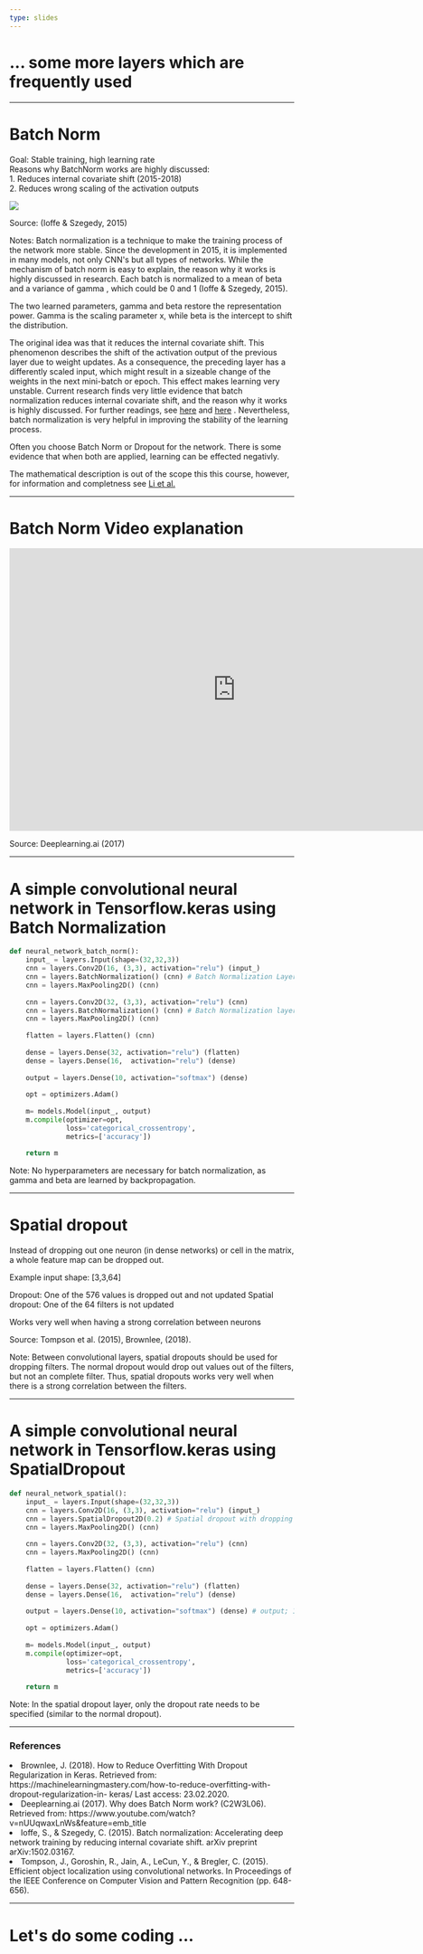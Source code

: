 ```yaml
---
type: slides
---
```


# ... some more layers which are frequently used

---

# Batch Norm
Goal: Stable training, high learning rate <br>
Reasons why BatchNorm works are highly discussed: <br>
    1. Reduces internal covariate shift (2015-2018) <br>
    2. Reduces wrong scaling of the activation outputs <br>

<img src="vl3/batch_norm.png">

Source: (Ioffe & Szegedy, 2015)


Notes: Batch normalization is a technique to make the training process of the network more stable. Since the development in 2015, it is implemented in many models, not only CNN's but all types of networks. While the mechanism of batch norm is easy to explain, the reason why it works is highly discussed in research. Each batch is normalized to a mean of beta and a variance of gamma , which could be 0 and 1 (Ioffe & Szegedy, 2015).

The two learned parameters, gamma and beta restore the representation power. Gamma is the scaling parameter x, while beta is the intercept to shift the distribution.

The original idea was that it reduces the internal covariate shift. This phenomenon describes the shift of the activation output of the previous layer due to weight updates. As a consequence, the preceding layer has a differently scaled input, which might result in a sizeable change of the weights in the next mini-batch or epoch. This effect makes learning very unstable. Current research finds very little evidence that batch normalization reduces internal covariate shift, and the reason why it works is highly discussed. For further readings, see <a href="https://arxiv.org/pdf/1805.11604.pdf" target="blank">here</a> and <a href="https://arxiv.org/abs/1805.10694" target="blank">here</a> . Nevertheless, batch normalization is very helpful in improving the stability of the learning process.

Often you choose Batch Norm or Dropout for the network. There is some evidence that when both are applied, learning can be effected negativly. 

The mathematical description is out of the scope this this course, however, for information and completness see <a href="http://openaccess.thecvf.com/content_CVPR_2019/html/Li_Understanding_the_Disharmony_Between_Dropout_and_Batch_Normalization_by_Variance_CVPR_2019_paper.html"> Li et al.</a>

---

# Batch Norm Video explanation

<html>
<iframe width="800" height="500" src="https://www.youtube.com/embed/nUUqwaxLnWs" frameborder="0" allow="accelerometer; autoplay; encrypted-media; gyroscope; picture-in-picture" allowfullscreen></iframe>
</html>

Source: Deeplearning.ai (2017)

---

# A simple convolutional neural network in Tensorflow.keras using Batch Normalization

```python
def neural_network_batch_norm():
    input_ = layers.Input(shape=(32,32,3))
    cnn = layers.Conv2D(16, (3,3), activation="relu") (input_)
    cnn = layers.BatchNormalization() (cnn) # Batch Normalization Layer
    cnn = layers.MaxPooling2D() (cnn)
    
    cnn = layers.Conv2D(32, (3,3), activation="relu") (cnn)
    cnn = layers.BatchNormalization() (cnn) # Batch Normalization layer
    cnn = layers.MaxPooling2D() (cnn)
    
    flatten = layers.Flatten() (cnn)
    
    dense = layers.Dense(32, activation="relu") (flatten)
    dense = layers.Dense(16,  activation="relu") (dense)
    
    output = layers.Dense(10, activation="softmax") (dense)
    
    opt = optimizers.Adam()
    
    m= models.Model(input_, output)
    m.compile(optimizer=opt,
              loss='categorical_crossentropy',
              metrics=['accuracy'])
    
    return m
```

Note: No hyperparameters are necessary for batch normalization, as gamma and beta are learned by backpropagation.

---
# Spatial dropout

Instead of dropping out one neuron (in dense networks) or cell in the matrix, a whole feature map can be dropped out.

Example input shape: [3,3,64] 

Dropout: One of the 576 values is dropped out and not updated 
Spatial dropout: One of the 64 filters is not updated 

Works very well when having a strong correlation between neurons 

Source: Tompson et al. (2015), Brownlee, (2018).


Note: Between convolutional layers, spatial dropouts should be used for dropping filters. The normal dropout would drop out values out of the filters, but not an complete filter. Thus, spatial dropouts works very well when there is a strong correlation between the filters. 

---

# A simple convolutional neural network in Tensorflow.keras using SpatialDropout

```python
def neural_network_spatial():
    input_ = layers.Input(shape=(32,32,3))
    cnn = layers.Conv2D(16, (3,3), activation="relu") (input_)
    cnn = layers.SpatialDropout2D(0.2) # Spatial dropout with dropping rate of 20%
    cnn = layers.MaxPooling2D() (cnn) 
    
    cnn = layers.Conv2D(32, (3,3), activation="relu") (cnn)
    cnn = layers.MaxPooling2D() (cnn) 
    
    flatten = layers.Flatten() (cnn)
    
    dense = layers.Dense(32, activation="relu") (flatten)
    dense = layers.Dense(16,  activation="relu") (dense)
    
    output = layers.Dense(10, activation="softmax") (dense) # output; 10 different classes
    
    opt = optimizers.Adam()
    
    m= models.Model(input_, output)
    m.compile(optimizer=opt,
              loss='categorical_crossentropy',
              metrics=['accuracy'])
    
    return m
```

Note: In the spatial dropout layer, only the dropout rate needs to be specified (similar to the normal dropout).

---

<html>
<h3>References</h3>
<list>
        <li>Brownlee, J. (2018). How to Reduce Overfitting With Dropout Regularization in Keras. Retrieved 
                from: https://machinelearningmastery.com/how-to-reduce-overfitting-with-dropout-regularization-in-
                keras/ Last access: 23.02.2020. </li>
        <li>Deeplearning.ai (2017). Why does Batch Norm work? (C2W3L06). Retrieved from: https://www.youtube.com/watch?v=nUUqwaxLnWs&feature=emb_title</li>
        <li>Ioffe, S., & Szegedy, C. (2015). Batch normalization: Accelerating deep network training by reducing 
            internal covariate shift. arXiv preprint arXiv:1502.03167.</li>
        <li>Tompson, J., Goroshin, R., Jain, A., LeCun, Y., & Bregler, C. (2015). Efficient object localization 
            using convolutional networks. In Proceedings of the IEEE Conference on Computer Vision and Pattern 
            Recognition (pp. 648-656).</li>
</list>
</html>

---

# Let's do some coding ... 